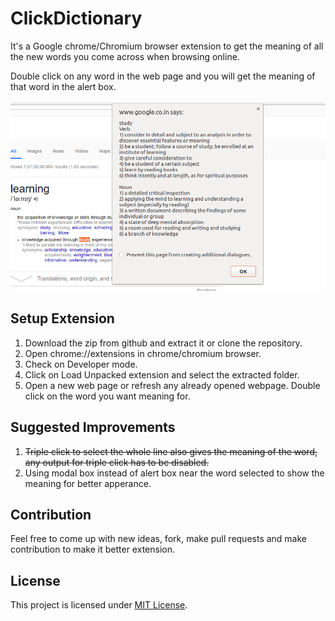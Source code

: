 # ClickDictionary
It's a Google chrome/Chromium browser extension to get the meaning of all the new words you come across when browsing online. 

Double click on any word in the web page and you will get the meaning of that word in the alert box.
</br></br>
![Preview Image](./preview.png "Double click on a word shows meaning")

## Setup Extension
1. Download the zip from github and extract it or clone the repository.
2. Open chrome://extensions in chrome/chromium browser.
3. Check on Developer mode.
4. Click on Load Unpacked extension and select the extracted folder.
5. Open a new web page or refresh any already opened webpage. Double click on the word you want meaning for.

## Suggested Improvements
1. ~~Triple click to select the whole line also gives the meaning of the word, any output for triple click has to be disabled.~~
2. Using modal box instead of alert box near the word selected to show the meaning for better apperance.

## Contribution
Feel free to come up with new ideas, fork, make pull requests and make contribution to make it better extension.

## License
This project is licensed under [MIT License](/LICENSE).
